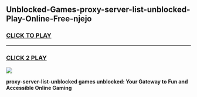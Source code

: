 
## Unblocked-Games-proxy-server-list-unblocked-Play-Online-Free-njejo
<h3>
<a href="https://premium76.site?title=proxy-server-list-unblocked&ref=26A">CLICK TO PLAY</a></h3>
<hr>

<h3>
<a href="https://premium76.site?title=proxy-server-list-unblocked&ref=26A">CLICK 2 PLAY</a>
  
</h3>

<a href="https://premium76.site?title=proxy-server-list-unblocked&ref=26A"><img src="https://clearcache.store/games.png"></a>


**proxy-server-list-unblocked games unblocked: Your Gateway to Fun and Accessible Online Gaming**
